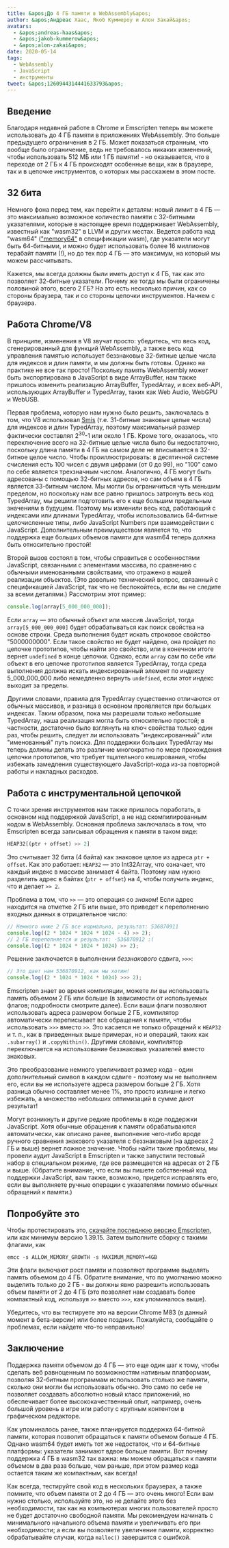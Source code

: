 ```yaml
---
title: &apos;До 4 ГБ памяти в WebAssembly&apos;
author: &apos;Андреас Хаас, Якоб Куммероу и Алон Закай&apos;
avatars:
  - &apos;andreas-haas&apos;
  - &apos;jakob-kummerow&apos;
  - &apos;alon-zakai&apos;
date: 2020-05-14
tags:
  - WebAssembly
  - JavaScript
  - инструменты
tweet: &apos;1260944314441633793&apos;
---
```


## Введение

Благодаря недавней работе в Chrome и Emscripten теперь вы можете использовать до 4 ГБ памяти в приложениях WebAssembly. Это больше предыдущего ограничения в 2 ГБ. Может показаться странным, что вообще было ограничение, ведь не требовалось никаких изменений, чтобы использовать 512 МБ или 1 ГБ памяти! - но оказывается, что в переходе от 2 ГБ к 4 ГБ происходят особенные вещи, как в браузере, так и в цепочке инструментов, о которых мы расскажем в этом посте.

<!--truncate-->
## 32 бита

Немного фона перед тем, как перейти к деталям: новый лимит в 4 ГБ — это максимально возможное количество памяти с 32-битными указателями, которые в настоящее время поддерживает WebAssembly, известный как "wasm32" в LLVM и других местах. Ведется работа над "wasm64" (["memory64"](https://github.com/WebAssembly/memory64/blob/master/proposals/memory64/Overview.md) в спецификации wasm), где указатели могут быть 64-битными, и можно будет использовать более 16 миллионов терабайт памяти (!), но до тех пор 4 ГБ — это максимум, на который мы можем рассчитывать.

Кажется, мы всегда должны были иметь доступ к 4 ГБ, так как это позволяет 32-битные указатели. Почему же тогда мы были ограничены половиной этого, всего 2 ГБ? На это есть несколько причин, как со стороны браузера, так и со стороны цепочки инструментов. Начнем с браузера.

## Работа Chrome/V8

В принципе, изменения в V8 звучат просто: убедитесь, что весь код, сгенерированный для функций WebAssembly, а также весь код управления памятью использует беззнаковые 32-битные целые числа для индексов и длин памяти, и мы должны быть готовы. Однако на практике не все так просто! Поскольку память WebAssembly может быть экспортирована в JavaScript в виде ArrayBuffer, нам также пришлось изменить реализацию ArrayBuffer, TypedArray, и всех веб-API, использующих ArrayBuffer и TypedArray, таких как Web Audio, WebGPU и WebUSB.

Первая проблема, которую нам нужно было решить, заключалась в том, что V8 использовал [Smis](https://v8.dev/blog/pointer-compression#value-tagging-in-v8) (т.е. 31-битные знаковые целые числа) для индексов и длин TypedArray, поэтому максимальный размер фактически составлял 2<sup>30</sup>-1 или около 1 ГБ. Кроме того, оказалось, что переключение всего на 32-битные целые числа было бы недостаточно, поскольку длина памяти в 4 ГБ на самом деле не вписывается в 32-битное целое число. Чтобы проиллюстрировать: в десятичной системе счисления есть 100 чисел с двумя цифрами (от 0 до 99), но "100" само по себе является трехзначным числом. Аналогично, 4 ГБ могут быть адресованы с помощью 32-битных адресов, но сам объем в 4 ГБ является 33-битным числом. Мы могли бы ограничиться чуть меньшим пределом, но поскольку нам все равно пришлось затронуть весь код TypedArray, мы решили подготовить его к еще большим предельным значениям в будущем. Поэтому мы изменили весь код, работающий с индексами или длинами TypedArray, чтобы использовались 64-битные целочисленные типы, либо JavaScript Numbers при взаимодействии с JavaScript. Дополнительным преимуществом является то, что поддержка еще больших объемов памяти для wasm64 теперь должна быть относительно простой!

Второй вызов состоял в том, чтобы справиться с особенностями JavaScript, связанными с элементами массива, по сравнению с обычными именованными свойствами, что отражено в нашей реализации объектов. (Это довольно технический вопрос, связанный с спецификацией JavaScript, так что не беспокойтесь, если вы не следите за всеми деталями.) Рассмотрим этот пример:

```js
console.log(array[5_000_000_000]);
```

Если `array` — это обычный объект или массив JavaScript, тогда `array[5_000_000_000]` будет обрабатываться как поиск свойства на основе строки. Среда выполнения будет искать строковое свойство "5000000000". Если такое свойство не будет найдено, она пройдет по цепочке прототипов, чтобы найти это свойство, или в конечном итоге вернет `undefined` в конце цепочки. Однако, если `array` сам по себе или объект в его цепочке прототипов является TypedArray, тогда среда выполнения должна искать индексированный элемент по индексу 5_000_000_000 либо немедленно вернуть `undefined`, если этот индекс выходит за пределы.

Другими словами, правила для TypedArray существенно отличаются от обычных массивов, и разница в основном проявляется при больших индексах. Таким образом, пока мы разрешали только небольшие TypedArray, наша реализация могла быть относительно простой; в частности, достаточно было взглянуть на ключ свойства только один раз, чтобы решить, следует ли использовать "индексированный" или "именованный" путь поиска. Для поддержки больших TypedArray мы теперь должны делать это различие многократно по мере прохождения цепочки прототипов, что требует тщательного кеширования, чтобы избежать замедления существующего JavaScript-кода из-за повторной работы и накладных расходов.

## Работа с инструментальной цепочкой

С точки зрения инструментов нам также пришлось поработать, в основном над поддержкой JavaScript, а не над скомпилированным кодом в WebAssembly. Основная проблема заключалась в том, что Emscripten всегда записывал обращения к памяти в таком виде:

```js
HEAP32[(ptr + offset) >> 2]
```

Это считывает 32 бита (4 байта) как знаковое целое из адреса `ptr + offset`. Как это работает: `HEAP32` — это Int32Array, что означает, что каждый индекс в массиве занимает 4 байта. Поэтому нам нужно разделить адрес в байтах (`ptr + offset`) на 4, чтобы получить индекс, что и делает `>> 2`.

Проблема в том, что `>>` — это операция со *знаком*! Если адрес находится на отметке 2 ГБ или выше, это приведет к переполнению входных данных в отрицательное число:

```js
// Немного ниже 2 ГБ все нормально, результат: 536870911
console.log((2 * 1024 * 1024 * 1024 - 4) >> 2);
// 2 ГБ переполняется и результат: -536870912 :(
console.log((2 * 1024 * 1024 * 1024) >> 2);
```

Решение заключается в выполнении *беззнакового* сдвига, `>>>`:

```js
// Это дает нам 536870912, как мы хотим!
console.log((2 * 1024 * 1024 * 1024) >>> 2);
```

Emscripten знает во время компиляции, можете ли вы использовать память объемом 2 ГБ или больше (в зависимости от используемых флагов; подробности смотрите далее). Если ваши флаги позволяют использовать адреса размером больше 2 ГБ, компилятор автоматически переписывает все обращения к памяти, чтобы использовать `>>>` вместо `>>`. Это касается не только обращений к `HEAP32` и т. п., как в приведенных выше примерах, но и операций, таких как `.subarray()` и `.copyWithin()`. Другими словами, компилятор переключается на использование беззнаковых указателей вместо знаковых.

Это преобразование немного увеличивает размер кода - один дополнительный символ в каждом сдвиге - поэтому мы не выполняем его, если вы не используете адреса размером больше 2 ГБ. Хотя разница обычно составляет менее 1%, это просто излишне и легко избежать, а множество небольших оптимизаций в сумме дают результат!

Могут возникнуть и другие редкие проблемы в коде поддержки JavaScript. Хотя обычные обращения к памяти обрабатываются автоматически, как описано ранее, выполнение чего-либо вроде ручного сравнения знакового указателя с беззнаковым (на адресах 2 ГБ и выше) вернет ложное значение. Чтобы найти такие проблемы, мы провели аудит JavaScript в Emscripten и также запустили тестовый набор в специальном режиме, где все размещается на адресах от 2 ГБ и выше. (Обратите внимание, что если вы пишете собственный код поддержки JavaScript, вам также, возможно, придется исправлять его, если вы выполняете ручные операции с указателями помимо обычных обращений к памяти.)

## Попробуйте это

Чтобы протестировать это, [скачайте последнюю версию Emscripten](https://emscripten.org/docs/getting_started/downloads.html), или как минимум версию 1.39.15. Затем выполните сборку с такими флагами, как

```
emcc -s ALLOW_MEMORY_GROWTH -s MAXIMUM_MEMORY=4GB
```

Эти флаги включают рост памяти и позволяют программе выделять память объемом до 4 ГБ. Обратите внимание, что по умолчанию можно выделить только до 2 ГБ - вы должны явно разрешить использовать объем памяти от 2 до 4 ГБ (это позволяет нам создавать более компактный код, используя `>>` вместо `>>>`, как упоминалось выше).

Убедитесь, что вы тестируете это на версии Chrome M83 (в данный момент в бета-версии) или более поздних. Пожалуйста, сообщайте о проблемах, если найдете что-то неправильно!

## Заключение

Поддержка памяти объемом до 4 ГБ — это еще один шаг к тому, чтобы сделать веб равноценным по возможностям нативным платформам, позволяя 32-битным программам использовать столько же памяти, сколько они могли бы использовать обычно. Это само по себе не позволяет создавать абсолютно новый класс приложений, но обеспечивает более высококачественный опыт, например, очень большой уровень в игре или работу с крупным контентом в графическом редакторе.

Как упоминалось ранее, также планируется поддержка 64-битной памяти, которая позволит обращаться к памяти объемом больше 4 ГБ. Однако wasm64 будет иметь тот же недостаток, что и 64-битные платформы: указатели занимают вдвое больше памяти. Вот почему поддержка 4 ГБ в wasm32 так важна: мы можем обращаться к памяти объемом в два раза больше, чем раньше, при этом размер кода остается таким же компактным, как всегда!

Как всегда, тестируйте свой код в нескольких браузерах, а также помните, что объем памяти от 2 до 4 ГБ — это очень много! Если вам нужно столько, используйте это, но не делайте этого без необходимости, так как на компьютерах многих пользователей просто не будет достаточно свободной памяти. Мы рекомендуем начинать с минимального начального объема памяти и увеличивать его при необходимости; а если вы позволяете увеличение памяти, корректно обрабатывайте случаи, когда `malloc()` завершится с ошибкой.
